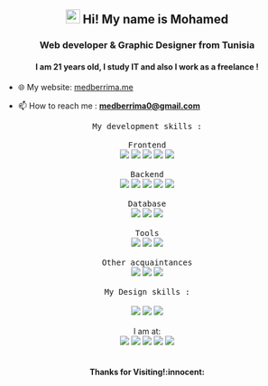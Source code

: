 <h2 align="center"><img src="https://media.giphy.com/media/hvRJCLFzcasrR4ia7z/giphy.gif" width="25px"> Hi! My name is Mohamed</h2>
<h3 align="center">Web developer & Graphic Designer from Tunisia</h3>
<h4 align="center">
 I am 21 years old, I study IT and also I work as a freelance !
</h4>

- 🌐 My website: [medberrima.me](https://medberrima.me)

- 📫 How to reach me : **medberrima0@gmail.com**




<p align="center">
   <samp>My development skills : </samp> <br>
    <br><samp>Frontend</samp> <br>
   <img src="https://img.shields.io/badge/React Js-61DAFB?style=for-the-badge&logo=react&logoColor=white"/>
   <img src="https://img.shields.io/badge/JavaScript-F7DF1E?style=for-the-badge&logo=javascript&logoColor=black"/> 
   <img src="https://img.shields.io/badge/Bootstrap-563D7C?style=for-the-badge&logo=bootstrap&logoColor=white"/>
   <img src="https://img.shields.io/badge/CSS3-1572B6?style=for-the-badge&logo=css3&logoColor=white"/> 
   <img src="https://img.shields.io/badge/HTML5-E34F26?style=for-the-badge&logo=html5&logoColor=white"/>
 <br><br><samp>Backend  </samp> <br>
  <img src="https://img.shields.io/badge/express-DD0031?style=for-the-badge&logo=express&logoColor=white"/>
  <img src="https://img.shields.io/badge/Spring Boot-61DAFs?style=for-the-badge&logo=SpringBoot&logoColor=white"/>
  <img src="https://img.shields.io/badge/Symfony-000000?style=for-the-badge&logo=Symfony&logoColor=white"/>
  <img src="https://img.shields.io/badge/PHP-777BB4?style=for-the-badge&logo=php&logoColor=white"/>
 <img src="https://img.shields.io/badge/java-blue?style=for-the-badge&logo=java&logoColor=white"/>
 <br><br><samp>Database  </samp> <br>
   <img src="https://img.shields.io/badge/Mongo-green?style=for-the-badge&logo=mongodb&logoColor=white"/>
   <img src="https://img.shields.io/badge/MySQL-orange?style=for-the-badge&logo=mysql&logoColor=black"/>
 <img src="https://img.shields.io/badge/pl/sql-red?style=for-the-badge&logo=pl-dsl&logoColor=black"/>
  <br><br><samp>Tools  </samp> <br>
   <img src="https://img.shields.io/badge/uml-0769AD?style=for-the-badge&logo=UML&logoColor=white"/> 
   <img src="https://img.shields.io/badge/Visual_Studio_Code-0078D4?style=for-the-badge&logo=visual%20studio%20code&logoColor=white"/> 
   <img src="https://img.shields.io/badge/git/github-E34F26?style=for-the-badge&logo=github&logoColor=white"/>
 <br><br><samp> Other acquaintances  </samp> <br>
   <img src="https://img.shields.io/badge/Angular-red?style=for-the-badge&logo=angular&logoColor=white"/>
   <img src="https://img.shields.io/badge/Android-green?style=for-the-badge&logo=android&logoColor=white"/>
   <img src="https://img.shields.io/badge/Python-yellow?style=for-the-badge&logo=python&logoColor=white"/>
  <br><br><samp>My Design skills : </samp> <br><br>
   <img src="https://img.shields.io/badge/Adobe%20Photoshop-31A8FF?style=for-the-badge&logo=Adobe%20Photoshop&logoColor=black"/> 
  <img src="https://img.shields.io/badge/Adobe%20Illustrator-FF9A00?style=for-the-badge&logo=adobe%20illustrator&logoColor=black"/> 
  <img src="https://img.shields.io/badge/Adobe%20XD-FF61F6?style=for-the-badge&logo=Adobe%20XD&logoColor=black"/> <br><br>
    I am at: <br>
<a href="http://medberrima.me/" target="_blank"><img src="https://img.shields.io/badge/website%20-%2314354C.svg?&style=for-the-badge&logo=website&logoColor=white"/></a>
<a href="https://www.instagram.com/medberrimaa/" target="_blank"><img src="https://img.shields.io/badge/Instagram-E4405F?style=for-the-badge&logo=instagram&logoColor=white"/></a>
<a href="https://www.linkedin.com/in/medberrima/" target="_blank"><img src="https://img.shields.io/badge/LinkedIn-0077B5?style=for-the-badge&logo=linkedin&logoColor=white"/></a>
<a href="https://www.behance.net/medberrima" target="_blank"><img src="https://img.shields.io/badge/-Behance-blue?style=for-the-badge&logo=behance&logoColor=white"/></a>
<a href="https://www.github.com/medberrima" target="_blank"><img src="https://img.shields.io/badge/GitHub-100000?style=for-the-badge&logo=github&logoColor=white"/></a>
<br />
<br />
  


<h4 align="center"> Thanks for Visiting!:innocent:</h4>
</p> 

